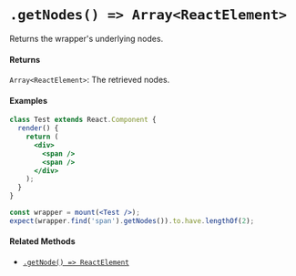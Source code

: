 # `.getNodes() => Array<ReactElement>`

Returns the wrapper's underlying nodes.


#### Returns

`Array<ReactElement>`: The retrieved nodes.



#### Examples

```jsx
class Test extends React.Component {
  render() {
    return (
      <div>
        <span />
        <span />
      </div>
    );
  }
}

const wrapper = mount(<Test />);
expect(wrapper.find('span').getNodes()).to.have.lengthOf(2);
```



#### Related Methods

- [`.getNode() => ReactElement`](getNode.md)
